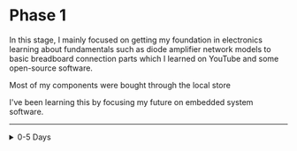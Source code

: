 # Phase 1

In this stage, I mainly focused on getting my foundation in electronics learning about fundamentals such as diode amplifier network models to basic breadboard connection parts which I learned on YouTube and some open-source software. 

Most of my components were bought through the local store

I've been learning this by focusing my future on embedded system software.

---

<details>
  <summary>0-5 Days</summary>
  
  ## Basic Electronics
  - Resistors
  - Potentiometers
  - Capacitors
  - Inductors
  - Wiring
  - Multimeter
  - Semiconductors
  - Ideal and Practical Sources
  - Switches
  - Electromagnets

<details>
<details>
<summary>6-10 Days</summary>
-
    
## Basic electronics components:

</details>

<details>
<summary>7-9 Days</summary>

## Analog Integrated Circuits

</details>

<details>
<summary>10-12 Days</summary>

## Digital Circuits

</details>

<details>
<summary>13-15 Days</summary>

## Power Supplies

</details>

<details>
<summary>16-18 Days</summary>

## Electromagnetic Compatibility

</details>

<details>
<summary>19-21 Days</summary>

## General Product Design

</details>

---

[Go back home](https://github.com/AnshumanFauzdar/100DaysOfHardware)

